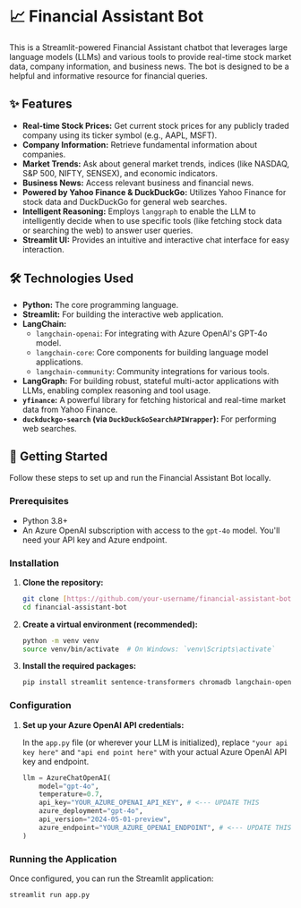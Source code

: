 # 📈 Financial Assistant Bot

This is a Streamlit-powered Financial Assistant chatbot that leverages large language models (LLMs) and various tools to provide real-time stock market data, company information, and business news. The bot is designed to be a helpful and informative resource for financial queries.

## ✨ Features

* **Real-time Stock Prices:** Get current stock prices for any publicly traded company using its ticker symbol (e.g., AAPL, MSFT).
* **Company Information:** Retrieve fundamental information about companies.
* **Market Trends:** Ask about general market trends, indices (like NASDAQ, S&P 500, NIFTY, SENSEX), and economic indicators.
* **Business News:** Access relevant business and financial news.
* **Powered by Yahoo Finance & DuckDuckGo:** Utilizes Yahoo Finance for stock data and DuckDuckGo for general web searches.
* **Intelligent Reasoning:** Employs `langgraph` to enable the LLM to intelligently decide when to use specific tools (like fetching stock data or searching the web) to answer user queries.
* **Streamlit UI:** Provides an intuitive and interactive chat interface for easy interaction.

## 🛠️ Technologies Used

* **Python:** The core programming language.
* **Streamlit:** For building the interactive web application.
* **LangChain:**
    * `langchain-openai`: For integrating with Azure OpenAI's GPT-4o model.
    * `langchain-core`: Core components for building language model applications.
    * `langchain-community`: Community integrations for various tools.
* **LangGraph:** For building robust, stateful multi-actor applications with LLMs, enabling complex reasoning and tool usage.
* **`yfinance`:** A powerful library for fetching historical and real-time market data from Yahoo Finance.
* **`duckduckgo-search` (via `DuckDuckGoSearchAPIWrapper`):** For performing web searches.

## 🚀 Getting Started

Follow these steps to set up and run the Financial Assistant Bot locally.

### Prerequisites

* Python 3.8+
* An Azure OpenAI subscription with access to the `gpt-4o` model. You'll need your API key and Azure endpoint.

### Installation

1.  **Clone the repository:**

    ```bash
    git clone [https://github.com/your-username/financial-assistant-bot.git](https://github.com/your-username/financial-assistant-bot.git)
    cd financial-assistant-bot
    ```

2.  **Create a virtual environment (recommended):**

    ```bash
    python -m venv venv
    source venv/bin/activate  # On Windows: `venv\Scripts\activate`
    ```

3.  **Install the required packages:**

    ```bash
    pip install streamlit sentence-transformers chromadb langchain-openai langchain-core langgraph langsmith duckduckgo-search langchain_community yfinance
    ```

### Configuration

1.  **Set up your Azure OpenAI API credentials:**

    In the `app.py` file (or wherever your LLM is initialized), replace `"your api key here"` and `"api end point here"` with your actual Azure OpenAI API key and endpoint.

    ```python
    llm = AzureChatOpenAI(
        model="gpt-4o",
        temperature=0.7,
        api_key="YOUR_AZURE_OPENAI_API_KEY", # <--- UPDATE THIS
        azure_deployment="gpt-4o",
        api_version="2024-05-01-preview",
        azure_endpoint="YOUR_AZURE_OPENAI_ENDPOINT", # <--- UPDATE THIS
    )
    ```

### Running the Application

Once configured, you can run the Streamlit application:

```bash
streamlit run app.py

